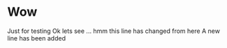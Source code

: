 Wow
===

Just for testing
Ok lets see ... hmm this line has changed from here
A new line has been added